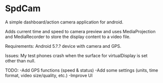 # SpdCam
A simple dashboard/action camera application for android.

Adds current time and speed to camera preview and uses MediaProjection and MediaRecorder
to store the display content to a video file. 

Requirements:
Android 5.?.? device with camera and GPS.

Issues:
My test phones crash when the surface for virtualDisplay is set other than null.

TODO:
-Add GPS functions (speed & status)
-Add some settings (units, time format, video size/quality, etc.)
-Improve UI

